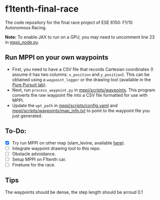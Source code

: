 # f1tenth-final-race
The code repository for the final race project of ESE 6150: F1/10 Autonomous Racing.

**Note:** To enable JAX to run on a GPU, you may need to uncomment line 23 in [mppi_node.py](mppi/scripts/mppi_node.py).

## Run MPPI on your own waypoints
- First, you need to have a CSV file that records Cartesian coordinates (I assume it has two columns: `x_position` and `y_position`). This can be obtained using a `waypoint_logger` or the drawing tool (available in the [Pure Pursuit lab](https://github.com/f1tenth-class/slam-and-pure-pursuit-team9)).
- Next, run `process_waypoint.py` in [mppi/scripts/waypoints](mppi/scripts/waypoints). This program converts the raw waypoint file into a CSV file formatted for use with MPPI.
- Update the `wpt_path` in [mppi/scripts/config.yaml](mppi/scripts/config.yaml) and [mppi/scripts/waypoints/map_info.txt](mppi/scripts/waypoints/map_info.txt) to point to the waypoint file you just generated.

## To-Do:
- [x] Try run MPPI on other map (slam_levine, available [here](https://github.com/f1tenth-class/model-predictive-control-team9/tree/main/mpc/maps)).
- [ ] Integrate waypoint drawing tool to this repo. 
- [ ] Obstacle advoidance.
- [ ] Setup MPPI on F1tenth car.
- [ ] Finetune for the race.

## Tips
The waypoints should be dense, the step length should be arroud 0.1
